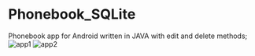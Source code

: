# Phonebook_SQLite
Phonebook app for Android written in JAVA with edit and delete methods;
![app1](https://user-images.githubusercontent.com/75099333/160023562-da438447-ba11-4587-91b1-fc89d917a274.jpg)
![app2](https://user-images.githubusercontent.com/75099333/160023564-b08ee435-69b7-491f-9e04-b55bd9435421.jpg)
